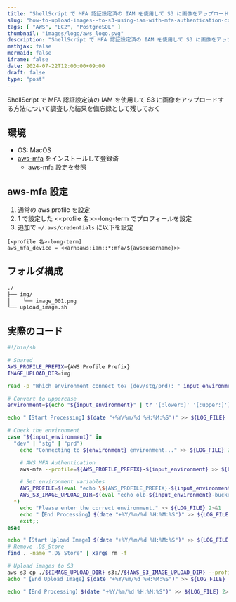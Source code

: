 ```yaml
---
title: "ShellScript で MFA 認証設定済の IAM を使用して S3 に画像をアップロードする方法"
slug: "how-to-upload-images--to-s3-using-iam-with-mfa-authentication-configured-in-shell-script"
tags: [ "AWS", "EC2", "PostgreSQL" ]
thumbnail: "images/logo/aws_logo.svg"
description: "ShellScript で MFA 認証設定済の IAM を使用して S3 に画像をアップロードする方法について調査した結果を備忘録として残しておく"
mathjax: false
mermaid: false
iframe: false
date: 2024-07-22T12:00:00+09:00
draft: false
type: "post"
---
```


ShellScript で MFA 認証設定済の IAM を使用して S3 に画像をアップロードする方法について調査した結果を備忘録として残しておく

## 環境

* OS: MacOS
* [aws-mfa](https://github.com/broamski/aws-mfa) をインストールして登録済
  * aws-mfa 設定を参照

## aws-mfa 設定

1. 通常の aws profile を設定
2. 1 で設定した <<profile 名>>-long-term でプロフィールを設定
3. 追加で `~/.aws/credentials` に以下を設定

```sh:~/.aws/credentials
[<profile 名>-long-term]
aws_mfa_device = <<arn:aws:iam::*:mfa/${aws:username}>>
```

## フォルダ構成

```sh
./
├── img/
│    └── image_001.png
└── upload_image.sh
```

## 実際のコード

```sh:upload_image.sh
#!/bin/sh

# Shared
AWS_PROFILE_PREFIX={AWS Profile Prefix}
IMAGE_UPLOAD_DIR=img

read -p "Which environment connect to? (dev/stg/prd): " input_environment

# Convert to uppercase
environment=$(echo "${input_environment}" | tr '[:lower:]' '[:upper:]')

echo "【Start Processing】$(date "+%Y/%m/%d %H:%M:%S")" >> ${LOG_FILE} 2>&1

# Check the environment
case "${input_environment}" in
  "dev" | "stg" | "prd")
    echo "Connecting to ${environment} environment..." >> ${LOG_FILE} 2>&1

    # AWS MFA Authentication
    aws-mfa --profile=${AWS_PROFILE_PREFIX}-${input_environment} >> ${LOG_FILE} 2>&1

    # Set environment variables
    AWS_PROFILE=$(eval "echo \${AWS_PROFILE_PREFIX}-${input_environment}")
    AWS_S3_IMAGE_UPLOAD_DIR=$(eval "echo olb-${input_environment}-bucket-user-full/assets/images/aaa/");;
  *)
    echo "Please enter the correct environment." >> ${LOG_FILE} 2>&1
    echo "【End Processing】$(date "+%Y/%m/%d %H:%M:%S")" >> ${LOG_FILE} 2>&1
    exit;;
esac

echo "【Start Upload Image】$(date "+%Y/%m/%d %H:%M:%S")" >> ${LOG_FILE} 2>&1
# Remove .DS_Store
find . -name ".DS_Store" | xargs rm -f

# Upload images to S3
aws s3 cp ./${IMAGE_UPLOAD_DIR} s3://${AWS_S3_IMAGE_UPLOAD_DIR} --profile=${AWS_PROFILE} --recursive >> ${LOG_FILE} 2>&1
echo "【End Upload Image】$(date "+%Y/%m/%d %H:%M:%S")" >> ${LOG_FILE} 2>&1

echo "【End Processing】$(date "+%Y/%m/%d %H:%M:%S")" >> ${LOG_FILE} 2>&1
```
